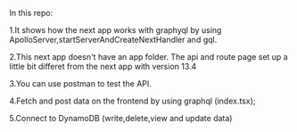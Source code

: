 In this repo:

1.It shows how the next app works with graphyql by using ApolloServer,startServerAndCreateNextHandler and gql.

2.This next app doesn't have an app folder. The api and route page set up a little bit differet from the next app with version 13.4

3.You can use postman to test the API. 

4.Fetch and post data on the frontend by using graphql (index.tsx);

5.Connect to DynamoDB (write,delete,view and update data)


